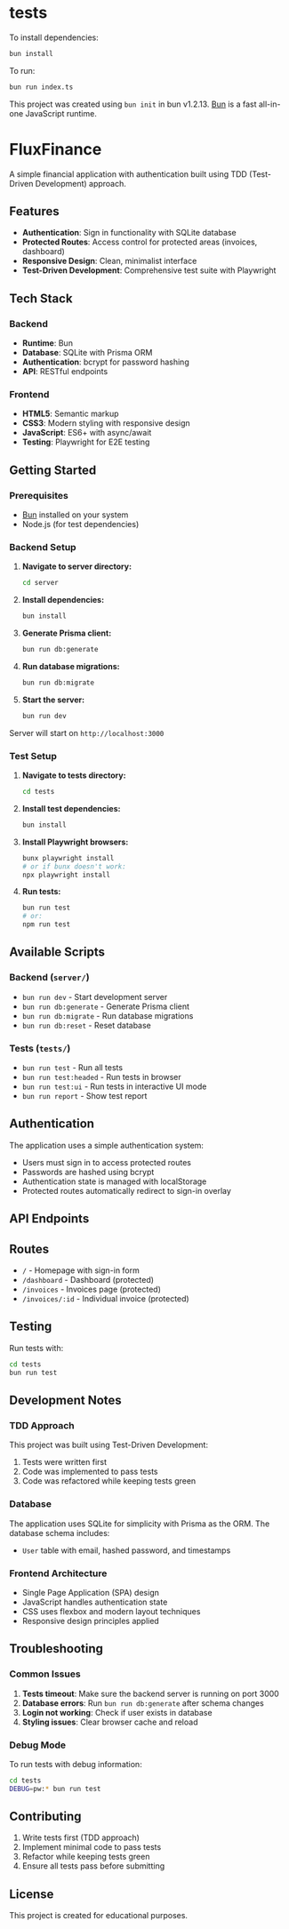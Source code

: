 # tests

To install dependencies:

```bash
bun install
```

To run:

```bash
bun run index.ts
```

This project was created using `bun init` in bun v1.2.13. [Bun](https://bun.sh) is a fast all-in-one JavaScript runtime.
# FluxFinance

A simple financial application with authentication built using TDD (Test-Driven Development) approach.

## Features

- **Authentication**: Sign in functionality with SQLite database
- **Protected Routes**: Access control for protected areas (invoices, dashboard)
- **Responsive Design**: Clean, minimalist interface
- **Test-Driven Development**: Comprehensive test suite with Playwright

## Tech Stack

### Backend
- **Runtime**: Bun
- **Database**: SQLite with Prisma ORM
- **Authentication**: bcrypt for password hashing
- **API**: RESTful endpoints

### Frontend
- **HTML5**: Semantic markup
- **CSS3**: Modern styling with responsive design
- **JavaScript**: ES6+ with async/await
- **Testing**: Playwright for E2E testing


## Getting Started

### Prerequisites

- [Bun](https://bun.sh/) installed on your system
- Node.js (for test dependencies)

### Backend Setup

1. **Navigate to server directory:**
   ```bash
   cd server
   ```

2. **Install dependencies:**
   ```bash
   bun install
   ```

3. **Generate Prisma client:**
   ```bash
   bun run db:generate
   ```

4. **Run database migrations:**
   ```bash
   bun run db:migrate
   ```

5. **Start the server:**
   ```bash
   bun run dev
   ```

Server will start on `http://localhost:3000`

### Test Setup

1. **Navigate to tests directory:**
   ```bash
   cd tests
   ```

2. **Install test dependencies:**
   ```bash
   bun install
   ```

3. **Install Playwright browsers:**
   ```bash
   bunx playwright install
   # or if bunx doesn't work:
   npx playwright install
   ```

4. **Run tests:**
   ```bash
   bun run test
   # or:
   npm run test
   ```

## Available Scripts

### Backend (`server/`)
- `bun run dev` - Start development server
- `bun run db:generate` - Generate Prisma client
- `bun run db:migrate` - Run database migrations
- `bun run db:reset` - Reset database

### Tests (`tests/`)
- `bun run test` - Run all tests
- `bun run test:headed` - Run tests in browser
- `bun run test:ui` - Run tests in interactive UI mode
- `bun run report` - Show test report

## Authentication

The application uses a simple authentication system:

- Users must sign in to access protected routes
- Passwords are hashed using bcrypt
- Authentication state is managed with localStorage
- Protected routes automatically redirect to sign-in overlay

## API Endpoints


## Routes

- `/` - Homepage with sign-in form
- `/dashboard` - Dashboard (protected)
- `/invoices` - Invoices page (protected)
- `/invoices/:id` - Individual invoice (protected)

## Testing


Run tests with:
```bash
cd tests
bun run test
```

## Development Notes

### TDD Approach
This project was built using Test-Driven Development:
1. Tests were written first
2. Code was implemented to pass tests
3. Code was refactored while keeping tests green

### Database
The application uses SQLite for simplicity with Prisma as the ORM. The database schema includes:
- `User` table with email, hashed password, and timestamps

### Frontend Architecture
- Single Page Application (SPA) design
- JavaScript handles authentication state
- CSS uses flexbox and modern layout techniques
- Responsive design principles applied

## Troubleshooting

### Common Issues

1. **Tests timeout**: Make sure the backend server is running on port 3000
2. **Database errors**: Run `bun run db:generate` after schema changes
3. **Login not working**: Check if user exists in database
4. **Styling issues**: Clear browser cache and reload

### Debug Mode

To run tests with debug information:
```bash
cd tests
DEBUG=pw:* bun run test
```

## Contributing

1. Write tests first (TDD approach)
2. Implement minimal code to pass tests
3. Refactor while keeping tests green
4. Ensure all tests pass before submitting

## License

This project is created for educational purposes.